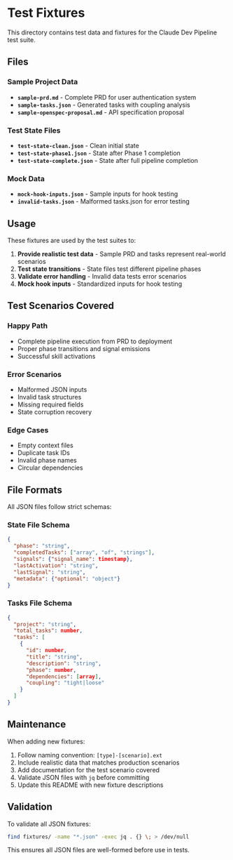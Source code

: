 # Test Fixtures

This directory contains test data and fixtures for the Claude Dev Pipeline test suite.

## Files

### Sample Project Data
- **`sample-prd.md`** - Complete PRD for user authentication system
- **`sample-tasks.json`** - Generated tasks with coupling analysis
- **`sample-openspec-proposal.md`** - API specification proposal

### Test State Files
- **`test-state-clean.json`** - Clean initial state
- **`test-state-phase1.json`** - State after Phase 1 completion
- **`test-state-complete.json`** - State after full pipeline completion

### Mock Data
- **`mock-hook-inputs.json`** - Sample inputs for hook testing
- **`invalid-tasks.json`** - Malformed tasks.json for error testing

## Usage

These fixtures are used by the test suites to:

1. **Provide realistic test data** - Sample PRD and tasks represent real-world scenarios
2. **Test state transitions** - State files test different pipeline phases  
3. **Validate error handling** - Invalid data tests error scenarios
4. **Mock hook inputs** - Standardized inputs for hook testing

## Test Scenarios Covered

### Happy Path
- Complete pipeline execution from PRD to deployment
- Proper phase transitions and signal emissions
- Successful skill activations

### Error Scenarios  
- Malformed JSON inputs
- Invalid task structures
- Missing required fields
- State corruption recovery

### Edge Cases
- Empty context files
- Duplicate task IDs
- Invalid phase names
- Circular dependencies

## File Formats

All JSON files follow strict schemas:

### State File Schema
```json
{
  "phase": "string",
  "completedTasks": ["array", "of", "strings"],
  "signals": {"signal_name": timestamp},
  "lastActivation": "string",
  "lastSignal": "string",
  "metadata": {"optional": "object"}
}
```

### Tasks File Schema
```json
{
  "project": "string",
  "total_tasks": number,
  "tasks": [
    {
      "id": number,
      "title": "string", 
      "description": "string",
      "phase": number,
      "dependencies": [array],
      "coupling": "tight|loose"
    }
  ]
}
```

## Maintenance

When adding new fixtures:

1. Follow naming convention: `[type]-[scenario].ext`
2. Include realistic data that matches production scenarios
3. Add documentation for the test scenario covered
4. Validate JSON files with `jq` before committing
5. Update this README with new fixture descriptions

## Validation

To validate all JSON fixtures:

```bash
find fixtures/ -name "*.json" -exec jq . {} \; > /dev/null
```

This ensures all JSON files are well-formed before use in tests.